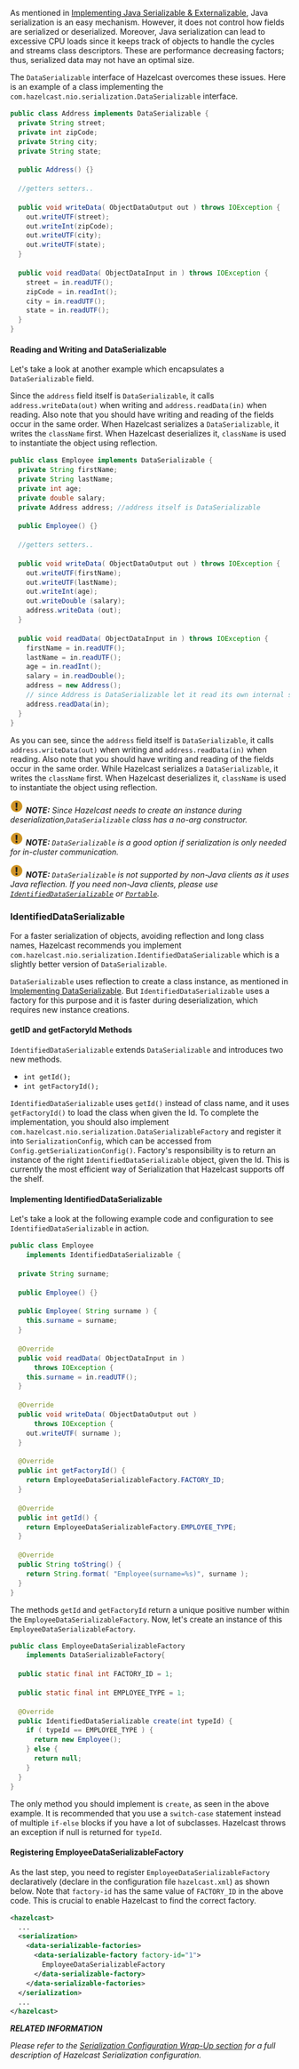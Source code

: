 
As mentioned in [Implementing Java Serializable & Externalizable](02_Implementing_Java_Serializable_and_Externalizable.md), Java serialization is an easy mechanism. However, it does not control how fields are serialized or deserialized. Moreover, Java serialization can lead to excessive CPU loads since it keeps track of objects to handle the cycles and streams class descriptors. These are performance decreasing factors; thus, serialized data may not have an optimal size.

The `DataSerializable` interface of Hazelcast overcomes these issues. Here is an example of a class implementing the `com.hazelcast.nio.serialization.DataSerializable` interface.

```java
public class Address implements DataSerializable {
  private String street;
  private int zipCode;
  private String city;
  private String state;

  public Address() {}

  //getters setters..

  public void writeData( ObjectDataOutput out ) throws IOException {
    out.writeUTF(street);
    out.writeInt(zipCode);
    out.writeUTF(city);
    out.writeUTF(state);
  }

  public void readData( ObjectDataInput in ) throws IOException {
    street = in.readUTF();
    zipCode = in.readInt();
    city = in.readUTF();
    state = in.readUTF();
  }
}
```

#### Reading and Writing and DataSerializable

Let's take a look at another example which encapsulates a `DataSerializable` field. 

Since the `address` field itself is `DataSerializable`, it calls `address.writeData(out)` when writing and `address.readData(in)` when reading. Also note that you should have writing and reading of the fields occur 
in the same order. When Hazelcast serializes a `DataSerializable`, it writes the `className` first. When Hazelcast deserializes it, `className` is used to instantiate the object using reflection.


```java
public class Employee implements DataSerializable {
  private String firstName;
  private String lastName;
  private int age;
  private double salary;
  private Address address; //address itself is DataSerializable

  public Employee() {}

  //getters setters..

  public void writeData( ObjectDataOutput out ) throws IOException {
    out.writeUTF(firstName);
    out.writeUTF(lastName);
    out.writeInt(age);
    out.writeDouble (salary);
    address.writeData (out);
  }

  public void readData( ObjectDataInput in ) throws IOException {
    firstName = in.readUTF();
    lastName = in.readUTF();
    age = in.readInt();
    salary = in.readDouble();
    address = new Address();
    // since Address is DataSerializable let it read its own internal state
    address.readData(in);
  }
}
```

As you can see, since the `address` field itself is `DataSerializable`, it calls `address.writeData(out)` when writing and `address.readData(in)` when reading. Also note that you should have writing and reading of the fields occur in the same order. While Hazelcast serializes a `DataSerializable`, it writes the `className` first. When Hazelcast deserializes it, `className` is used to instantiate the object using reflection.

![image](../images/NoteSmall.jpg) ***NOTE:*** *Since Hazelcast needs to create an instance during deserialization,`DataSerializable` class has a no-arg constructor.*

![image](../images/NoteSmall.jpg) ***NOTE:*** *`DataSerializable` is a good option if serialization is only needed for in-cluster communication.*

![image](../images/NoteSmall.jpg) ***NOTE:*** *`DataSerializable` is not supported by non-Java clients as it uses Java reflection. If you need non-Java clients, please use [`IdentifiedDataSerializable`](#identifieddataserializable) or [`Portable`](/04_Implementing_Portable_Serialization).*


### IdentifiedDataSerializable

For a faster serialization of objects, avoiding reflection and long class names, Hazelcast recommends you implement `com.hazelcast.nio.serialization.IdentifiedDataSerializable` which is a slightly better version of `DataSerializable`.

`DataSerializable` uses reflection to create a class instance, as mentioned in [Implementing DataSerializable](03_Implementing_DataSerializable.md). But `IdentifiedDataSerializable` uses a factory for this purpose and it is faster during deserialization, which requires new instance creations.

#### getID and getFactoryId Methods

`IdentifiedDataSerializable` extends `DataSerializable` and introduces two new methods.

-   `int getId();`
-   `int getFactoryId();`


`IdentifiedDataSerializable` uses `getId()` instead of class name, and it uses `getFactoryId()` to load the class when given the Id. To complete the implementation, you should also implement  `com.hazelcast.nio.serialization.DataSerializableFactory` and register it into `SerializationConfig`, which can be accessed from `Config.getSerializationConfig()`. Factory's responsibility is to return an instance of the right `IdentifiedDataSerializable` object, given the Id. This is currently the most efficient way of Serialization that Hazelcast supports off the shelf.

#### Implementing IdentifiedDataSerializable

Let's take a look at the following example code and configuration to see `IdentifiedDataSerializable` in action.

```java
public class Employee
    implements IdentifiedDataSerializable {
     
  private String surname;
  
  public Employee() {}
  
  public Employee( String surname ) { 
    this.surname = surname;
  }
  
  @Override
  public void readData( ObjectDataInput in ) 
      throws IOException {
    this.surname = in.readUTF();
  }
  
  @Override
  public void writeData( ObjectDataOutput out )
      throws IOException { 
    out.writeUTF( surname );
  }
  
  @Override
  public int getFactoryId() { 
    return EmployeeDataSerializableFactory.FACTORY_ID;
  }
  
  @Override
  public int getId() { 
    return EmployeeDataSerializableFactory.EMPLOYEE_TYPE;
  }
   
  @Override
  public String toString() {
    return String.format( "Employee(surname=%s)", surname ); 
  }
}
```
 
The methods `getId` and `getFactoryId` return a unique positive number within the `EmployeeDataSerializableFactory`. Now, let's create an instance of this `EmployeeDataSerializableFactory`.

```java
public class EmployeeDataSerializableFactory 
    implements DataSerializableFactory{
   
  public static final int FACTORY_ID = 1;
   
  public static final int EMPLOYEE_TYPE = 1;

  @Override
  public IdentifiedDataSerializable create(int typeId) {
    if ( typeId == EMPLOYEE_TYPE ) { 
      return new Employee();
    } else {
      return null; 
    }
  }
}
```

The only method you should implement is `create`, as seen in the above example. It is recommended that you use a `switch-case` statement instead of multiple `if-else` blocks if you have a lot of subclasses. Hazelcast throws an exception if null is returned for `typeId`.

#### Registering EmployeeDataSerializableFactory

As the last step, you need to register `EmployeeDataSerializableFactory` declaratively (declare in the configuration file `hazelcast.xml`) as shown below. Note that `factory-id` has the same value of `FACTORY_ID` in the above code. This is crucial to enable Hazelcast to find the correct factory.

```xml
<hazelcast> 
  ...
  <serialization>
    <data-serializable-factories>
      <data-serializable-factory factory-id="1">
        EmployeeDataSerializableFactory
      </data-serializable-factory>
    </data-serializable-factories>
  </serialization>
  ...
</hazelcast>
```


***RELATED INFORMATION***


*Please refer to the [Serialization Configuration Wrap-Up section](08_Serialization_Configuration_Wrap-Up.md) for a full description of Hazelcast Serialization configuration.*

 